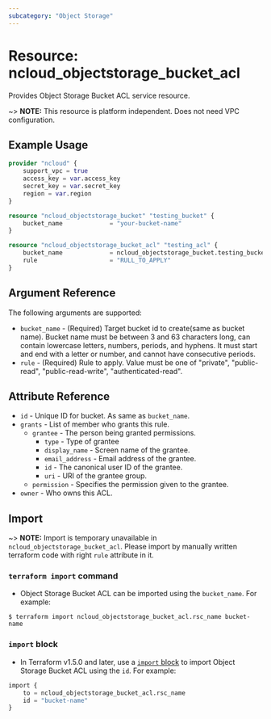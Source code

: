 ```yaml
---
subcategory: "Object Storage"
---
```



# Resource: ncloud_objectstorage_bucket_acl

Provides Object Storage Bucket ACL service resource.

~> **NOTE:** This resource is platform independent. Does not need VPC configuration.

## Example Usage

```terraform
provider "ncloud" {
    support_vpc = true
    access_key = var.access_key
    secret_key = var.secret_key
    region = var.region
}

resource "ncloud_objectstorage_bucket" "testing_bucket" {
    bucket_name				= "your-bucket-name"
}

resource "ncloud_objectstorage_bucket_acl" "testing_acl" {
    bucket_name				= ncloud_objectstorage_bucket.testing_bucket.bucket_name
    rule					= "RULL_TO_APPLY"
}
```

## Argument Reference

The following arguments are supported:

* `bucket_name` - (Required) Target bucket id to create(same as bucket name). Bucket name must be between 3 and 63 characters long, can contain lowercase letters, numbers, periods, and hyphens. It must start and end with a letter or number, and cannot have consecutive periods.
* `rule` - (Required) Rule to apply. Value must be one of "private", "public-read", "public-read-write", "authenticated-read".

## Attribute Reference

* `id` - Unique ID for bucket. As same as `bucket_name`.
* `grants` - List of member who grants this rule.
  * `grantee` - The person being granted permissions.
    * `type` - Type of grantee
    * `display_name` - Screen name of the grantee.
    * `email_address` - Email address of the grantee.
    * `id` - The canonical user ID of the grantee.
    * `uri` - URI of the grantee group.
  * `permission` - Specifies the permission given to the grantee.
* `owner` - Who owns this ACL.

## Import

~> **NOTE:** Import is temporary unavailable in `ncloud_objectstorage_bucket_acl`. Please import by manually written terraform code with right `rule` attribute in it.

### `terraform import` command

* Object Storage Bucket ACL can be imported using the `bucket_name`. For example:

```console
$ terraform import ncloud_objectstorage_bucket_acl.rsc_name bucket-name
```

### `import` block

* In Terraform v1.5.0 and later, use a [`import` block](https://developer.hashicorp.com/terraform/language/import) to import Object Storage Bucket ACL using the `id`. For example:

```terraform
import {
    to = ncloud_objectstorage_bucket_acl.rsc_name
    id = "bucket-name"
}
```